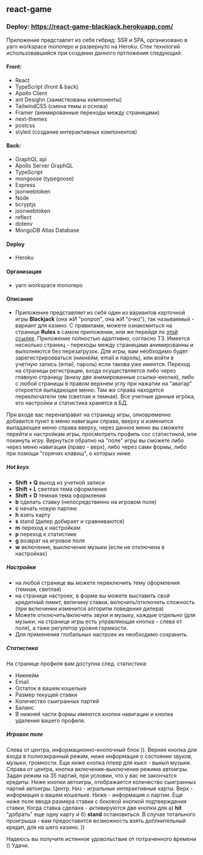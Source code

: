 ## react-game
### Deploy: https://react-game-blackjack.herokuapp.com/

Приложение представлет из себя гибрид: SSR и SPA, организовано в yarn workspace monorepo и развернуто на Heroku. 
Стек технлогий использовавшийся при создании данного пртложения следующий:

#### Front:
- React
- TypeScript (front & back)
- Apollo Client
- ant Desighn (заимствованы компоненты)
- TailwindCSS (смена темы и основа)
- Framer (анимированные переходы между страницами)
- next-themes
- postcss
- styled (создание интерактивных компонентов)

#### Back:
- GraphQL api
- Apollo Server GraphQL
- TypeScript
- mongoose (typegoose)
- Express
- jsonwebtoken
- Node
- bcryptjs
- jsonwebtoken
- reflect
- dotenv
- MongoDB Atlas Database

#### Deploy
- Heroku

#### Организация
- yarn workspace monorepo

#### Описание
- Приложение представляет из себя один из вариантов карточной игры **Blackjack** (она жИ "ponpon", она жИ "очко"), так называемый - вариант для казино.
С правилами, можете ознакомиться на странице **Rules** в самом приложении, или же перейдя по [зтой ссылке](https://www.blackjackinfo.com/). Приложение полностью адаптивно, согласно ТЗ.
Имеется несколько страниц - переходы между страницами анимированны и выполняются без перезагрузок. 
Для игры, вам необходимо будет зарегистрировваться (никнейм, email и пароль), или войти в учетную запись (email, пароль) если такова уже имеется. Переход на страницы регистрации, входа осуществляется либо через главную страницу (внизу две анимированные ссылки-кнопки), либо с любой страницы в правом верхнем углу при нажатии на "аватар" откроется выпадающее меню. Там же справа находятся переключатели тем (светлая и темная).
Все учетные данные игрока, его настройки и статистика хранятся в БД.

При входе вас перенаправит на страницу игры, олновременно добавится пункт в меню навигации справа, вверху и изменится выпадающее меню справа вверху, через данное меню вы сможете перейти к настройкам игры, просмотреть профиль сос статистикой, или покинуть игру. Вернуться обратно на "поле" игры вы сможете либо через меню навигации (право - верх), либо через сами формы, либо при помощи "горячих клавиш", о которых ниже.

##### Hot keys
- **Shift + Q** выход из учетной записи
- **Shift + L** светлая тема оформления
- **Shift + D** темная тема оформления
- **b** сделать ставку (непосредственно на игровом поле)
- **c** начать новую партию
- **h** взять карту
- **s** stand (дилер добирает и сравниваются)
- **m** переход к настройкам
- **p** переход к статистике
- **g** возврат на игровое поле
- **w** включение, выключение музыки (если не отключена в настройках)

##### Настройки
- на любой странице вы можете переключить тему оформления (темная, светлая)
- на странице настроек, в форме вы можете выставить свой кредитный лимит, величину ставки, включить/отключить сложность (при включении изменится алгоритм поведения дилера)
- Можете отключить/включить звуки и музыку, каждые отдельно (для музыки, на странице игры есть управляющая кнопка - слева от поля), а таже регулятор уровня гормкости.
- Для применения глобальных настроек их необходимо сохранить.

##### Статистика
На странице профиля вам доступна след. статистика:
- Никнейм
- Email
- Остаток в вашем кошельке
- Размер текущей ставки
- Количество сыигранных партий 
- Баланс
- В нижней части формы имеются кнопки навигации и кнопка удаления вашего профиля.

##### Игровое поле
Слева от центра, информационно-кнопочный блок )). Верняя кнопка для входа в полноэкранный режим, ниже информация о состоянии звуков, музыки, громкости. Еще ниже кнопка плеер для кыкл - выкыл музыки.
Справа от центра, кнопка включения-выключения режима автоигры. Задан режим на 35 партий, при условии, что у вас не закончатся кредиты. Ниже кнопки автоигры, отображается количество сыигранных партий автоигры.
Центр. Низ - игральные интерактивные карты. Верх - информация о вашем кошельке. Ниже - информация о партии. Еще ниже поле ввода размера ставки с боковой кнопкой подтверждения ставки. 
Когда ставка сделана - активируются две кнопки для а) **hit** "добрать" еще одну карту и б) **stand** остановиться.
В случае тотального проигрыша - вам предоставится возможность взять доплнительный кредит, для на шего казино. ))

Надеюсь вы получите истинное удовольствие от потраченного времени ))
Удачи.


